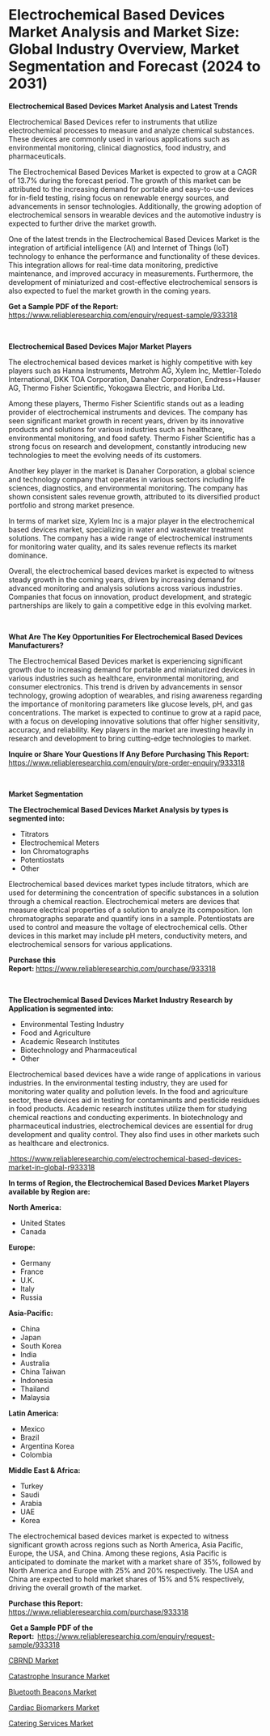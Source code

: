 <p><h1>Electrochemical Based Devices Market Analysis and Market Size: Global Industry Overview, Market Segmentation and Forecast (2024 to 2031)</h1></p><p><strong>Electrochemical Based Devices Market Analysis and Latest Trends</strong></p>
<p><p>Electrochemical Based Devices refer to instruments that utilize electrochemical processes to measure and analyze chemical substances. These devices are commonly used in various applications such as environmental monitoring, clinical diagnostics, food industry, and pharmaceuticals.</p><p>The Electrochemical Based Devices Market is expected to grow at a CAGR of 13.7% during the forecast period. The growth of this market can be attributed to the increasing demand for portable and easy-to-use devices for in-field testing, rising focus on renewable energy sources, and advancements in sensor technologies. Additionally, the growing adoption of electrochemical sensors in wearable devices and the automotive industry is expected to further drive the market growth.</p><p>One of the latest trends in the Electrochemical Based Devices Market is the integration of artificial intelligence (AI) and Internet of Things (IoT) technology to enhance the performance and functionality of these devices. This integration allows for real-time data monitoring, predictive maintenance, and improved accuracy in measurements. Furthermore, the development of miniaturized and cost-effective electrochemical sensors is also expected to fuel the market growth in the coming years.</p></p>
<p><strong>Get a Sample PDF of the Report:&nbsp;</strong> <a href="https://www.reliableresearchiq.com/enquiry/request-sample/933318">https://www.reliableresearchiq.com/enquiry/request-sample/933318</a></p>
<p>&nbsp;</p>
<p><strong>Electrochemical Based Devices Major Market Players</strong></p>
<p><p>The electrochemical based devices market is highly competitive with key players such as Hanna Instruments, Metrohm AG, Xylem Inc, Mettler-Toledo International, DKK TOA Corporation, Danaher Corporation, Endress+Hauser AG, Thermo Fisher Scientific, Yokogawa Electric, and Horiba Ltd.</p><p>Among these players, Thermo Fisher Scientific stands out as a leading provider of electrochemical instruments and devices. The company has seen significant market growth in recent years, driven by its innovative products and solutions for various industries such as healthcare, environmental monitoring, and food safety. Thermo Fisher Scientific has a strong focus on research and development, constantly introducing new technologies to meet the evolving needs of its customers.</p><p>Another key player in the market is Danaher Corporation, a global science and technology company that operates in various sectors including life sciences, diagnostics, and environmental monitoring. The company has shown consistent sales revenue growth, attributed to its diversified product portfolio and strong market presence.</p><p>In terms of market size, Xylem Inc is a major player in the electrochemical based devices market, specializing in water and wastewater treatment solutions. The company has a wide range of electrochemical instruments for monitoring water quality, and its sales revenue reflects its market dominance.</p><p>Overall, the electrochemical based devices market is expected to witness steady growth in the coming years, driven by increasing demand for advanced monitoring and analysis solutions across various industries. Companies that focus on innovation, product development, and strategic partnerships are likely to gain a competitive edge in this evolving market.</p></p>
<p>&nbsp;</p>
<p><strong>What Are The Key Opportunities For Electrochemical Based Devices Manufacturers?</strong></p>
<p><p>The Electrochemical Based Devices market is experiencing significant growth due to increasing demand for portable and miniaturized devices in various industries such as healthcare, environmental monitoring, and consumer electronics. This trend is driven by advancements in sensor technology, growing adoption of wearables, and rising awareness regarding the importance of monitoring parameters like glucose levels, pH, and gas concentrations. The market is expected to continue to grow at a rapid pace, with a focus on developing innovative solutions that offer higher sensitivity, accuracy, and reliability. Key players in the market are investing heavily in research and development to bring cutting-edge technologies to market.</p></p>
<p><strong>Inquire or Share Your Questions If Any Before Purchasing This Report:</strong> <a href="https://www.reliableresearchiq.com/enquiry/pre-order-enquiry/933318">https://www.reliableresearchiq.com/enquiry/pre-order-enquiry/933318</a></p>
<p>&nbsp;</p>
<p><strong>Market Segmentation</strong></p>
<p><strong>The Electrochemical Based Devices Market Analysis by types is segmented into:</strong></p>
<p><ul><li>Titrators</li><li>Electrochemical Meters</li><li>Ion Chromatographs</li><li>Potentiostats</li><li>Other</li></ul></p>
<p><p>Electrochemical based devices market types include titrators, which are used for determining the concentration of specific substances in a solution through a chemical reaction. Electrochemical meters are devices that measure electrical properties of a solution to analyze its composition. Ion chromatographs separate and quantify ions in a sample. Potentiostats are used to control and measure the voltage of electrochemical cells. Other devices in this market may include pH meters, conductivity meters, and electrochemical sensors for various applications.</p></p>
<p><strong>Purchase this Report:&nbsp;</strong><a href="https://www.reliableresearchiq.com/purchase/933318">https://www.reliableresearchiq.com/purchase/933318</a></p>
<p>&nbsp;</p>
<p><strong>The Electrochemical Based Devices Market Industry Research by Application is segmented into:</strong></p>
<p><ul><li>Environmental Testing Industry</li><li>Food and Agriculture</li><li>Academic Research Institutes</li><li>Biotechnology and Pharmaceutical</li><li>Other</li></ul></p>
<p><p>Electrochemical based devices have a wide range of applications in various industries. In the environmental testing industry, they are used for monitoring water quality and pollution levels. In the food and agriculture sector, these devices aid in testing for contaminants and pesticide residues in food products. Academic research institutes utilize them for studying chemical reactions and conducting experiments. In biotechnology and pharmaceutical industries, electrochemical devices are essential for drug development and quality control. They also find uses in other markets such as healthcare and electronics.</p></p>
<p><a href="https://www.reliableresearchiq.com/electrochemical-based-devices-market-in-global-r933318">&nbsp;https://www.reliableresearchiq.com/electrochemical-based-devices-market-in-global-r933318</a></p>
<p><strong>In terms of Region, the Electrochemical Based Devices Market Players available by Region are:</strong></p>
<p>
    <p> <strong> North America: </strong>
        <ul>
            <li>United States</li>
            <li>Canada</li>
        </ul>
        </p> 
    <p> <strong> Europe: </strong>
        <ul>
            <li>Germany</li>
            <li>France</li>
            <li>U.K.</li>
            <li>Italy</li>
            <li>Russia</li>
        </ul>
        </p> 
    <p> <strong> Asia-Pacific: </strong>
        <ul>
            <li>China</li>
            <li>Japan</li>
            <li>South Korea</li>
            <li>India</li>
            <li>Australia</li>
            <li>China Taiwan</li>
            <li>Indonesia</li>
            <li>Thailand</li>
            <li>Malaysia</li>
        </ul>
        </p> 
    <p> <strong> Latin America: </strong>
        <ul>
            <li>Mexico</li>
            <li>Brazil</li>
            <li>Argentina Korea</li>
            <li>Colombia</li>
        </ul>
        </p> 
    <p> <strong> Middle East & Africa: </strong>
        <ul>
            <li>Turkey</li>
            <li>Saudi</li>
            <li>Arabia</li>
            <li>UAE</li>
            <li>Korea</li>
        </ul>
    </p>
    </p>
<p><p>The electrochemical based devices market is expected to witness significant growth across regions such as North America, Asia Pacific, Europe, the USA, and China. Among these regions, Asia Pacific is anticipated to dominate the market with a market share of 35%, followed by North America and Europe with 25% and 20% respectively. The USA and China are expected to hold market shares of 15% and 5% respectively, driving the overall growth of the market.</p></p>
<p><strong>Purchase this Report: </strong><a href="https://www.reliableresearchiq.com/purchase/933318">https://www.reliableresearchiq.com/purchase/933318</a></p>
<p>&nbsp;<strong>Get a Sample PDF of the Report:&nbsp;&nbsp;</strong><a href="https://www.reliableresearchiq.com/enquiry/request-sample/933318">https://www.reliableresearchiq.com/enquiry/request-sample/933318</a></p>
<p><strong></strong></p>
<p><p><a href="https://medium.com/@babymorar/exploring-cbrnd-market-dynamics-global-trends-and-future-growth-prospects-2024-2031-covered-in-97d1782721cf">CBRND Market</a></p><p><a href="https://medium.com/@babymorar/market-forecast-global-catastrophe-insurance-trends-and-impact-analysis-2024-2031-by-5773928e8de6">Catastrophe Insurance Market</a></p><p><a href="https://medium.com/@obiemante_40648/bluetooth-beacons-market-a-global-and-regional-analysis-2024-2031-e174c2bae4e0">Bluetooth Beacons Market</a></p><p><a href="https://medium.com/@soloncarter54/cardiac-biomarkers-market-size-share-trends-analysis-report-by-end-use-acute-coronary-1389d551c02b">Cardiac Biomarkers Market</a></p><p><a href="https://medium.com/@babymorar/catering-services-market-share-and-new-trends-analysis-by-its-type-application-end-use-and-8a8b79a3b31b">Catering Services Market</a></p></p>